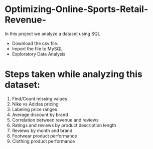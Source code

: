 # Optimizing-Online-Sports-Retail-Revenue-
In this project we analyze a dataset using SQL

* Download the csv file.
* Import the file to MySQL
* Exploratory Data Analysis 


# Steps taken while analyzing this dataset: 

1. Find/Count missing values
2. Nike vs Adidas pricing
3. Labeling price ranges
4. Average discount by brand
5. Correlation between revenue and reviews
6. Ratings and reviews by product description length
7. Reviews by month and brand
8. Footwear product performance
9. Clothing product performance
